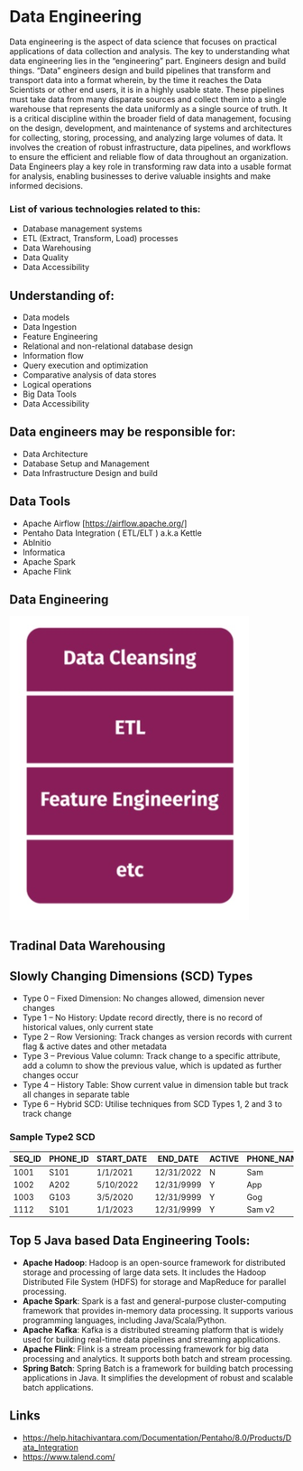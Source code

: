 # Data Engineering
Data engineering is the aspect of data science that focuses on practical applications of data collection and analysis. The key to understanding what data engineering lies in the “engineering” part.  Engineers design and build things. “Data” engineers design and build pipelines that transform and transport data into a format wherein, by the time it reaches the Data Scientists or other end users, it is in a highly usable state.  These pipelines must take data from many disparate sources and collect them into a single warehouse that represents the data uniformly as a single source of truth. It is a critical discipline within the broader field of data management, focusing on the design, development, and maintenance of systems and architectures for collecting, storing, processing, and analyzing large volumes of data. It involves the creation of robust infrastructure, data pipelines, and workflows to ensure the efficient and reliable flow of data throughout an organization. Data Engineers play a key role in transforming raw data into a usable format for analysis, enabling businesses to derive valuable insights and make informed decisions.

### List of various technologies related to this: 
- Database management systems
- ETL (Extract, Transform, Load) processes
- Data Warehousing
- Data Quality
- Data Accessibility

## Understanding of:
- Data models
- Data Ingestion
- Feature Engineering
- Relational and non-relational database design
- Information flow
- Query execution and optimization
- Comparative analysis of data stores
- Logical operations
- Big Data Tools
- Data Accessibility

## Data engineers may be responsible for:
- Data Architecture
- Database Setup and Management
- Data Infrastructure Design and build


## Data Tools
- Apache Airflow [https://airflow.apache.org/]
- Pentaho Data Integration ( ETL/ELT ) a.k.a Kettle
- AbInitio 
- Informatica
- Apache Spark
- Apache Flink 

## Data Engineering
![Data Engineering](https://github.com/ninadgawad/data-engineering/blob/master/Data_Engg.jpg)

## Tradinal Data Warehousing 

## Slowly Changing Dimensions (SCD) Types
- Type 0 – Fixed Dimension: No changes allowed, dimension never changes
- Type 1 – No History: Update record directly, there is no record of historical values, only current state
- Type 2 – Row Versioning: Track changes as version records with current flag & active dates and other metadata
- Type 3 – Previous Value column: Track change to a specific attribute, add a column to show the previous value, which is updated as further changes occur
- Type 4 – History Table: Show current value in dimension table but track all changes in separate table
- Type 6 – Hybrid SCD: Utilise techniques from SCD Types 1, 2 and 3 to track change


### Sample Type2 SCD
| SEQ_ID | PHONE_ID | START_DATE | END_DATE | ACTIVE | PHONE_NAME | PRICE |
|---|---|---|---|---|---|---|
| 1001 | S101 | 1/1/2021 | 12/31/2022 | N | Sam | 1240 |
| 1002 | A202 | 5/10/2022 | 12/31/9999 | Y | App | 1425 |
| 1003 | G103 | 3/5/2020 | 12/31/9999 | Y | Gog | 985 |
| 1112 | S101 | 1/1/2023 | 12/31/9999 | Y | Sam v2 | 4560 |


## Top 5 Java based Data Engineering Tools:
- **Apache Hadoop**: Hadoop is an open-source framework for distributed storage and processing of large data sets. It includes the Hadoop Distributed File System (HDFS) for storage and MapReduce for parallel processing.
- **Apache Spark**: Spark is a fast and general-purpose cluster-computing framework that provides in-memory data processing. It supports various programming languages, including Java/Scala/Python.
- **Apache Kafka**: Kafka is a distributed streaming platform that is widely used for building real-time data pipelines and streaming applications.
- **Apache Flink**: Flink is a stream processing framework for big data processing and analytics. It supports both batch and stream processing.
- **Spring Batch**: Spring Batch is a framework for building batch processing applications in Java. It simplifies the development of robust and scalable batch applications.

## Links
- https://help.hitachivantara.com/Documentation/Pentaho/8.0/Products/Data_Integration
- https://www.talend.com/

